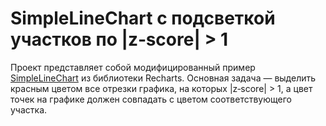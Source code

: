 # SimpleLineChart с подсветкой участков по |z‑score| > 1

Проект представляет собой модифицированный пример [SimpleLineChart](http://recharts.org/en-US/examples/SimpleLineChart) из библиотеки Recharts.
Основная задача — выделить красным цветом все отрезки графика, на которых |z‑score| > 1, а цвет точек на графике должен совпадать с цветом соответствующего участка.
